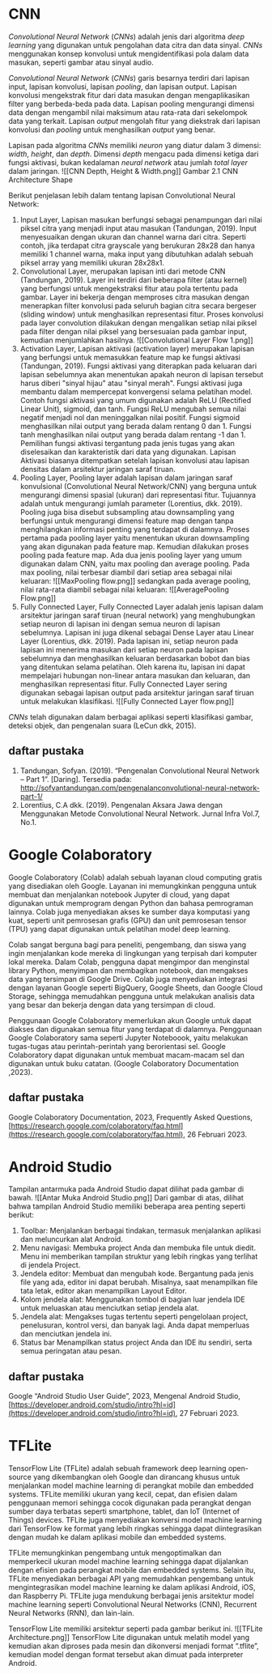 # CNN
_Convolutional Neural Network_ (_CNNs_) adalah jenis dari algoritma _deep learning_ yang digunakan untuk pengolahan data citra dan data sinyal. _CNNs_ menggunakan konsep konvolusi untuk mengidentifikasi pola dalam data masukan, seperti gambar atau sinyal audio.

_Convolutional Neural Network_ (_CNNs_) garis besarnya terdiri dari lapisan input, lapisan konvolusi, lapisan _pooling_, dan lapisan output. Lapisan konvolusi mengekstrak fitur dari data masukan dengan mengaplikasikan filter yang berbeda-beda pada data. Lapisan pooling mengurangi dimensi data dengan mengambil nilai maksimum atau rata-rata dari sekelompok data yang terkait. Lapisan _output_ mengolah fitur yang diekstrak dari lapisan konvolusi dan _pooling_ untuk menghasilkan _output_ yang benar.

Lapisan pada algoritma _CNNs_ memiliki _neuron_ yang diatur dalam 3 dimensi: _width_, _height_, dan _depth_. Dimensi _depth_ mengacu pada dimensi ketiga dari fungsi aktivasi, bukan kedalaman _neural network_ atau jumlah _total layer_ dalam jaringan.
![[CNN Depth, Height & Width.png]]
Gambar 2.1 CNN Architecture Shape

Berikut penjelasan lebih dalam tentang lapisan Convolutional Neural Network:
1. Input Layer, Lapisan masukan berfungsi sebagai penampungan dari nilai piksel citra yang menjadi input atau masukan (Tandungan, 2019). Input menyesuaikan dengan ukuran dan channel warna dari citra. Seperti contoh, jika terdapat citra grayscale yang berukuran 28x28 dan hanya memiliki 1 channel warna, maka input yang dibutuhkan adalah sebuah piksel array yang memiliki ukuran 28x28x1.
2. Convolutional Layer, merupakan lapisan inti dari metode CNN (Tandungan, 2019). Layer ini terdiri dari beberapa filter (atau kernel) yang berfungsi untuk mengekstraksi fitur atau pola tertentu pada gambar. Layer ini bekerja dengan memproses citra masukan dengan menerapkan filter konvolusi pada seluruh bagian citra secara bergeser (sliding window) untuk menghasilkan representasi fitur. Proses konvolusi pada layer convolution dilakukan dengan mengalikan setiap nilai piksel pada filter dengan nilai piksel yang bersesuaian pada gambar input, kemudian menjumlahkan hasilnya.
   ![[Convolutional Layer Flow 1.png]]
3. Activation Layer, Lapisan aktivasi (activation layer) merupakan lapisan yang berfungsi untuk memasukkan feature map ke fungsi aktivasi (Tandungan, 2019). Fungsi aktivasi yang diterapkan pada keluaran dari lapisan sebelumnya akan menentukan apakah neuron di lapisan tersebut harus diberi "sinyal hijau" atau "sinyal merah". Fungsi aktivasi juga membantu dalam mempercepat konvergensi selama pelatihan model. Contoh fungsi aktivasi yang umum digunakan adalah ReLU (Rectified Linear Unit), sigmoid, dan tanh. Fungsi ReLU mengubah semua nilai negatif menjadi nol dan meninggalkan nilai positif. Fungsi sigmoid menghasilkan nilai output yang berada dalam rentang 0 dan 1. Fungsi tanh menghasilkan nilai output yang berada dalam rentang -1 dan 1. Pemilihan fungsi aktivasi tergantung pada jenis tugas yang akan diselesaikan dan karakteristik dari data yang digunakan. Lapisan Aktivasi biasanya ditempatkan setelah lapisan konvolusi atau lapisan densitas dalam arsitektur jaringan saraf tiruan.
4. Pooling Layer, Pooling layer adalah lapisan dalam jaringan saraf konvulsional (Convolutional Neural Network/CNN) yang berguna untuk mengurangi dimensi spasial (ukuran) dari representasi fitur. Tujuannya adalah untuk mengurangi jumlah parameter (Lorentius, dkk. 2019). Pooling juga bisa disebut subsampling atau downsampling yang berfungsi untuk mengurangi dimensi feature map dengan tanpa menghilangkan informasi penting yang terdapat di dalamnya. Proses pertama pada pooling layer yaitu menentukan ukuran downsampling yang akan digunakan pada feature map. Kemudian dilakukan proses pooling pada feature map. Ada dua jenis pooling layer yang umum digunakan dalam CNN, yaitu max pooling dan average pooling. Pada max pooling, nilai terbesar diambil dari setiap area sebagai nilai keluaran:
   ![[MaxPooling flow.png]]
   sedangkan pada average pooling, nilai rata-rata diambil sebagai nilai keluaran:
   ![[AveragePooling Flow.png]]
5. Fully Connected Layer, Fully Connected Layer adalah jenis lapisan dalam arsitektur jaringan saraf tiruan (neural network) yang menghubungkan setiap neuron di lapisan ini dengan semua neuron di lapisan sebelumnya. Lapisan ini juga dikenal sebagai Dense Layer atau Linear Layer (Lorentius, dkk. 2019). Pada lapisan ini, setiap neuron pada lapisan ini menerima masukan dari setiap neuron pada lapisan sebelumnya dan menghasilkan keluaran berdasarkan bobot dan bias yang ditentukan selama pelatihan. Oleh karena itu, lapisan ini dapat mempelajari hubungan non-linear antara masukan dan keluaran, dan menghasilkan representasi fitur. Fully Connected Layer sering digunakan sebagai lapisan output pada arsitektur jaringan saraf tiruan untuk melakukan klasifikasi. 
   ![[Fully Connected Layer flow.png]]

_CNNs_ telah digunakan dalam berbagai aplikasi seperti klasifikasi gambar, deteksi objek, dan pengenalan suara (LeCun dkk, 2015).
## daftar pustaka
1. Tandungan, Sofyan. (2019). “Pengenalan Convolutional Neural Network – Part 1”. [Daring]. Tersedia pada: http://sofyantandungan.com/pengenalanconvolutional-neural-network-part-1/
2. Lorentius, C.A dkk. (2019). Pengenalan Aksara Jawa dengan Menggunakan Metode Convolutional Neural Network. Jurnal Infra Vol.7, No.1.


# Google Colaboratory
Google Colaboratory (Colab) adalah sebuah layanan cloud computing gratis yang disediakan oleh Google. Layanan ini memungkinkan pengguna untuk membuat dan menjalankan notebook Jupyter di cloud, yang dapat digunakan untuk memprogram dengan Python dan bahasa pemrograman lainnya. Colab juga menyediakan akses ke sumber daya komputasi yang kuat, seperti unit pemrosesan grafis (GPU) dan unit pemrosesan tensor (TPU) yang dapat digunakan untuk pelatihan model deep learning.

Colab sangat berguna bagi para peneliti, pengembang, dan siswa yang ingin menjalankan kode mereka di lingkungan yang terpisah dari komputer lokal mereka. Dalam Colab, pengguna dapat mengimpor dan menginstal library Python, menyimpan dan membagikan notebook, dan mengakses data yang tersimpan di Google Drive. Colab juga menyediakan integrasi dengan layanan Google seperti BigQuery, Google Sheets, dan Google Cloud Storage, sehingga memudahkan pengguna untuk melakukan analisis data yang besar dan bekerja dengan data yang tersimpan di cloud.

Penggunaan Google Colaboratory memerlukan akun Google untuk dapat diakses dan digunakan semua fitur yang terdapat di dalamnya. Penggunaan Google Colaboratory sama seperti Jupyter Noteboook, yaitu melakukan tugas-tugas atau perintah-perintah yang berorientasi sel. Google Colaboratory dapat digunakan untuk membuat macam-macam sel dan digunakan untuk buku catatan. (Google Colaboratory Documentation ,2023).

## daftar pustaka
Google Colaboratory Documentation, 2023, Frequently Asked Questions, [https://research.google.com/colaboratory/faq.html](https://research.google.com/colaboratory/faq.html), 26 Februari 2023.
# Android Studio
Tampilan antarmuka pada Android Studio dapat dilihat pada gambar di bawah.
![[Antar Muka Android Studio.png]]
Dari gambar di atas, dilihat bahwa tampilan Android Studio memiliki beberapa area penting seperti berikut:
1. Toolbar: Menjalankan berbagai tindakan, termasuk menjalankan aplikasi dan meluncurkan alat Android.
2. Menu navigasi: Membuka project Anda dan membuka file untuk diedit. Menu ini memberikan tampilan struktur yang lebih ringkas yang terlihat di jendela Project.
3. Jendela editor: Membuat dan mengubah kode. Bergantung pada jenis file yang ada, editor ini dapat berubah. Misalnya, saat menampilkan file tata letak, editor akan menampilkan Layout Editor.
4. Kolom jendela alat: Menggunakan tombol di bagian luar jendela IDE untuk meluaskan atau menciutkan setiap jendela alat.
5. Jendela alat: Mengakses tugas tertentu seperti pengelolaan project, penelusuran, kontrol versi, dan banyak lagi. Anda dapat memperluas dan menciutkan jendela ini.
6. Status bar Menampilkan status project Anda dan IDE itu sendiri, serta semua peringatan atau pesan.
## daftar pustaka
Google “Android Studio User Guide”, 2023, Mengenal Android Studio, [https://developer.android.com/studio/intro?hl=id](https://developer.android.com/studio/intro?hl=id), 27 Februari 2023.
# TFLite
TensorFlow Lite (TFLite) adalah sebuah framework deep learning open-source yang dikembangkan oleh Google dan dirancang khusus untuk menjalankan model machine learning di perangkat mobile dan embedded systems. TFLite memiliki ukuran yang kecil, cepat, dan efisien dalam penggunaan memori sehingga cocok digunakan pada perangkat dengan sumber daya terbatas seperti smartphone, tablet, dan IoT (Internet of Things) devices. TFLite juga menyediakan konversi model machine learning dari TensorFlow ke format yang lebih ringkas sehingga dapat diintegrasikan dengan mudah ke dalam aplikasi mobile dan embedded systems.

TFLite memungkinkan pengembang untuk mengoptimalkan dan memperkecil ukuran model machine learning sehingga dapat dijalankan dengan efisien pada perangkat mobile dan embedded systems. Selain itu, TFLite menyediakan berbagai API yang memudahkan pengembang untuk mengintegrasikan model machine learning ke dalam aplikasi Android, iOS, dan Raspberry Pi. TFLite juga mendukung berbagai jenis arsitektur model machine learning seperti Convolutional Neural Networks (CNN), Recurrent Neural Networks (RNN), dan lain-lain. 

TensorFlow Lite memiliki arsitektur seperti pada gambar berikut ini.
![[TFLite Architecture.png]]
TensorFlow Lite digunakan untuk melatih model yang kemudian akan diproses pada mesin dan dikonversi menjadi format “.tflite”, kemudian model dengan format tersebut akan dimuat pada interpreter Android.